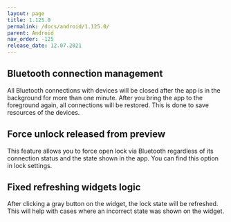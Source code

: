 ```yaml
---
layout: page
title: 1.125.0
permalink: /docs/android/1.125.0/
parent: Android
nav_order: -125
release_date: 12.07.2021
---
```


## Bluetooth connection management 
All Bluetooth connections with devices will be closed after the app is in the background for more than one minute. After you bring the app to the foreground again, all connections will be restored. This is done to save resources of the devices.

## Force unlock released from preview
This feature allows you to force open lock via Bluetooth regardless of its connection status and the state shown in the app. You can find this option in lock settings.

## Fixed refreshing widgets logic
After clicking a gray button on the widget, the lock state will be refreshed. This will help with cases where an incorrect state was shown on the widget.